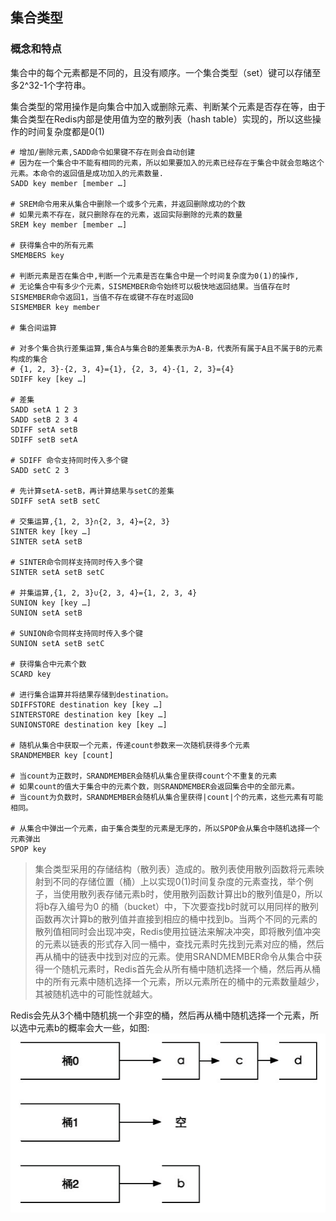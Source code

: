 ## 集合类型

### 概念和特点

集合中的每个元素都是不同的，且没有顺序。一个集合类型（set）键可以存储至多2^32-1个字符串。

集合类型的常用操作是向集合中加入或删除元素、判断某个元素是否存在等，由于集合类型在Redis内部是使用值为空的散列表（hash table）实现的，所以这些操作的时间复杂度都是0(1)

```shell
# 增加/删除元素,SADD命令如果键不存在则会自动创建
# 因为在一个集合中不能有相同的元素，所以如果要加入的元素已经存在于集合中就会忽略这个元素。本命令的返回值是成功加入的元素数量.
SADD key member [member …]

# SREM命令用来从集合中删除一个或多个元素，并返回删除成功的个数
# 如果元素不存在，就只删除存在的元素，返回实际删除的元素的数量
SREM key member [member …]

# 获得集合中的所有元素
SMEMBERS key

# 判断元素是否在集合中,判断一个元素是否在集合中是一个时间复杂度为0(1)的操作,
# 无论集合中有多少个元素，SISMEMBER命令始终可以极快地返回结果。当值存在时SISMEMBER命令返回1，当值不存在或键不存在时返回0
SISMEMBER key member

# 集合间运算

# 对多个集合执行差集运算,集合A与集合B的差集表示为A-B，代表所有属于A且不属于B的元素构成的集合
# {1, 2, 3}-{2, 3, 4}={1}, {2, 3, 4}-{1, 2, 3}={4}
SDIFF key [key …]

# 差集
SADD setA 1 2 3
SADD setB 2 3 4
SDIFF setA setB
SDIFF setB setA

# SDIFF 命令支持同时传入多个键
SADD setC 2 3

# 先计算setA-setB，再计算结果与setC的差集
SDIFF setA setB setC

# 交集运算,{1, 2, 3}∩{2, 3, 4}={2, 3}
SINTER key [key …]
SINTER setA setB

# SINTER命令同样支持同时传入多个键
SINTER setA setB setC

# 并集运算,{1, 2, 3}∪{2, 3, 4}={1, 2, 3, 4}
SUNION key [key …]
SUNION setA setB

# SUNION命令同样支持同时传入多个键
SUNION setA setB setC

# 获得集合中元素个数
SCARD key

# 进行集合运算并将结果存储到destination。
SDIFFSTORE destination key [key …]
SINTERSTORE destination key [key …]
SUNIONSTORE destination key [key …]

# 随机从集合中获取一个元素，传递count参数来一次随机获得多个元素
SRANDMEMBER key [count]

# 当count为正数时，SRANDMEMBER会随机从集合里获得count个不重复的元素
# 如果count的值大于集合中的元素个数，则SRANDMEMBER会返回集合中的全部元素。
# 当count为负数时，SRANDMEMBER会随机从集合里获得|count|个的元素，这些元素有可能相同。

# 从集合中弹出一个元素，由于集合类型的元素是无序的，所以SPOP会从集合中随机选择一个元素弹出
SPOP key
```

>集合类型采用的存储结构（散列表）造成的。散列表使用散列函数将元素映射到不同的存储位置（桶）上以实现0(1)时间复杂度的元素查找，举个例子，当使用散列表存储元素b时，使用散列函数计算出b的散列值是0，所以将b存入编号为0 的桶（bucket）中，下次要查找b时就可以用同样的散列函数再次计算b的散列值并直接到相应的桶中找到b。当两个不同的元素的散列值相同时会出现冲突，Redis使用拉链法来解决冲突，即将散列值冲突的元素以链表的形式存入同一桶中，查找元素时先找到元素对应的桶，然后再从桶中的链表中找到对应的元素。使用SRANDMEMBER命令从集合中获得一个随机元素时，Redis首先会从所有桶中随机选择一个桶，然后再从桶中的所有元素中随机选择一个元素，所以元素所在的桶中的元素数量越少，其被随机选中的可能性就越大。

Redis会先从3个桶中随机挑一个非空的桶，然后再从桶中随机选择一个元素，所以选中元素b的概率会大一些，如图:![bucket](./redis-set-bucket.png)